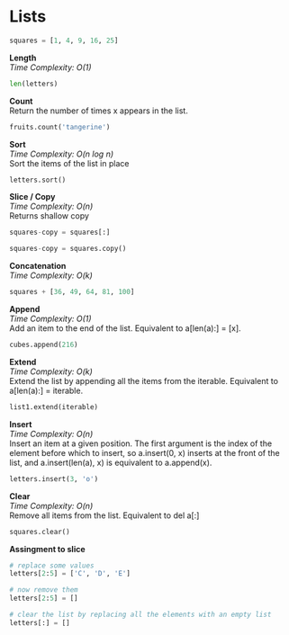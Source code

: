 # Lists
```python
squares = [1, 4, 9, 16, 25]
```

**Length**
\
*Time Complexity: O(1)*
```python
len(letters)
```

**Count**
\
Return the number of times x appears in the list.
```python
fruits.count('tangerine')
```

**Sort**
\
*Time Complexity: O(n log n)*
\
Sort the items of the list in place 
```python
letters.sort()
```

**Slice / Copy**
\
*Time Complexity: O(n)*
\
Returns shallow copy

```python
squares-copy = squares[:]
```

```python
squares-copy = squares.copy()
```

**Concatenation**
\
*Time Complexity: O(k)*
```python
squares + [36, 49, 64, 81, 100]
```

**Append**
\
*Time Complexity: O(1)*
\
Add an item to the end of the list. Equivalent to a[len(a):] = [x].
```python
cubes.append(216)
```

**Extend**
\
*Time Complexity: O(k)*
\
Extend the list by appending all the items from the iterable. Equivalent to a[len(a):] = iterable.

```python
list1.extend(iterable)
```

**Insert**
\
*Time Complexity: O(n)*
\
Insert an item at a given position. The first argument is the index of the element before which to insert, so a.insert(0, x) inserts at the front of the list, and a.insert(len(a), x) is equivalent to a.append(x).

```python
letters.insert(3, 'o')
```

**Clear**
\
*Time Complexity: O(n)*
\
Remove all items from the list. Equivalent to del a[:]
```python
squares.clear()
```


**Assingment to slice**
```python
# replace some values
letters[2:5] = ['C', 'D', 'E']

# now remove them
letters[2:5] = []

# clear the list by replacing all the elements with an empty list
letters[:] = []
```